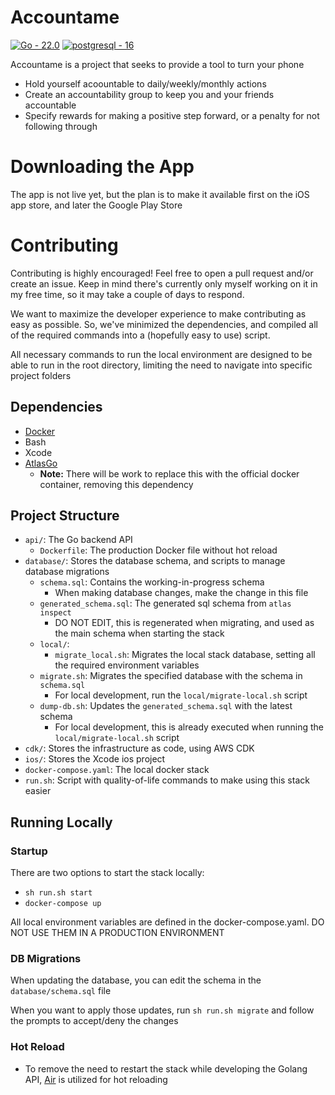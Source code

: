 # Accountame

[![Go - 22.0](https://img.shields.io/badge/Go-22.0-2ea44f?logo=go&logoColor=%2300ADD8)](https://tip.golang.org/doc/go1.22)
[![postgresql - 16](https://img.shields.io/static/v1?label=postgresql&message=16&color=%234169E1&logo=postgresql&logoColor=%234169E1)](https://tip.golang.org/doc/go1.22)


Accountame is a project that seeks to provide a tool to turn your phone  

* Hold yourself acoountable to daily/weekly/monthly actions
* Create an accountability group to keep you and your friends accountable
* Specify rewards for making a positive step forward, or a penalty for not following through

# Downloading the App 

The app is not live yet, but the plan is to make it available first on the iOS app store, and later the Google Play Store

# Contributing

Contributing is highly encouraged! Feel free to open a pull request and/or create an issue. Keep in mind there's currently only myself working on it in my free time, so it may take a couple of days to respond.

We want to maximize the developer experience to make contributing as easy as possible. So, we've minimized the dependencies, and compiled all of the required commands into a (hopefully easy to use) script.

All necessary commands to run the local environment are designed to be able to run in the root directory, limiting the need to navigate into specific project folders

## Dependencies

* [Docker](https://docs.docker.com/engine/install/)
* Bash 
* Xcode 
* [AtlasGo](https://atlasgo.io/getting-started)
  * **Note:** There will be work to replace this with the official docker container, removing this dependency

## Project Structure

* `api/`: The Go backend API
  * `Dockerfile`: The production Docker file without hot reload
* `database/`: Stores the database schema, and scripts to manage database migrations
  * `schema.sql`: Contains the working-in-progress schema
    * When making database changes, make the change in this file
  * `generated_schema.sql`: The generated sql schema from `atlas inspect`
    * DO NOT EDIT, this is regenerated when migrating, and used as the main schema when starting the stack
  * `local/`:
    * `migrate_local.sh`: Migrates the local stack database, setting all the required environment variables
  * `migrate.sh`: Migrates the specified database with the schema in `schema.sql`
    * For local development, run the `local/migrate-local.sh` script
  * `dump-db.sh`: Updates the `generated_schema.sql` with the latest schema
    * For local development, this is already executed when running the `local/migrate-local.sh` script
* `cdk/`: Stores the infrastructure as code, using AWS CDK
* `ios/`: Stores the Xcode ios project
* `docker-compose.yaml`: The local docker stack
* `run.sh`: Script with quality-of-life commands to make using this stack easier

## Running Locally

### Startup

There are two options to start the stack locally:
* `sh run.sh start`
* `docker-compose up`

All local environment variables are defined in the docker-compose.yaml. DO NOT USE THEM IN A PRODUCTION ENVIRONMENT

### DB Migrations

When updating the database, you can edit the schema in the `database/schema.sql` file

When you want to apply those updates, run `sh run.sh migrate` and follow the prompts to accept/deny the changes

### Hot Reload

* To remove the need to restart the stack while developing the Golang API, [Air](https://github.com/cosmtrek/air) is utilized for hot reloading

